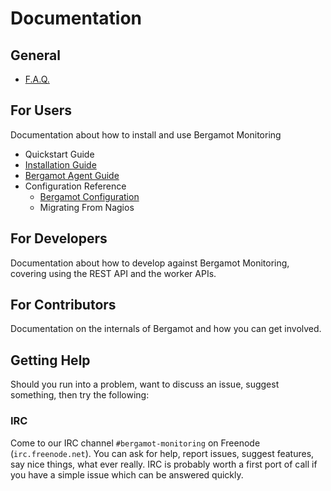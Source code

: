 # Documentation

## General

* [F.A.Q.](/docs/faq)

## For Users

Documentation about how to install and use Bergamot Monitoring

* Quickstart Guide
* [Installation Guide](/docs/user/install)
* [Bergamot Agent Guide](/docs/user/agent)
* Configuration Reference
    * [Bergamot Configuration](/docs/user/ref/config)
    * Migrating From Nagios

## For Developers

Documentation about how to develop against Bergamot Monitoring, covering using 
the REST API and the worker APIs.

## For Contributors

Documentation on the internals of Bergamot and how you can get involved.

## Getting Help

Should you run into a problem, want to discuss an issue, suggest something, then 
try the following:

### IRC

Come to our IRC channel `#bergamot-monitoring` on Freenode (`irc.freenode.net`). 
You can ask for help, report issues, suggest features, say nice things, what ever 
really.  IRC is probably worth a first port of call if you have a simple issue 
which can be answered quickly.

